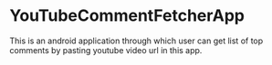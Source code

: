 # YouTubeCommentFetcherApp
This is an android application through which user can get list of top comments by  pasting youtube video url in this app.
